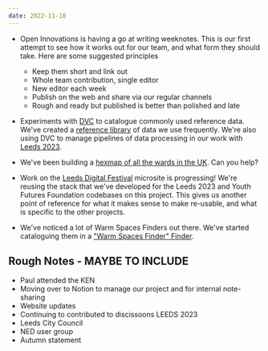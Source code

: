 ```yaml
---
date: 2022-11-18
---
```

* Open Innovations is having a go at writing weeknotes. This is our first attempt to see how it works out for our team, and what form they should take. Here are some suggested principles

  * Keep them short and link out
  * Whole team contribution, single editor
  * New editor each week
  * Publish on the web and share via our regular channels
  * Rough and ready but published is better than polished and late
* Experiments with [DVC](https://dvc.org) to catalogue commonly used reference data. We've created a [reference library](https://github.com/open-innovations/reference-data) of data we use frequently. We're also using DVC to manage pipelines of data processing in our work with [Leeds 2023](https://data.leeds2023.co.uk).
* We've been building a [hexmap of all the wards in the UK](https://open-innovations.org/projects/hexmaps/builder.html?maps/uk-wards-2022.hexjson&colourscale=Viridis8&borders=false&attribute=Attributes&labels=false). Can you help?
* Work on the [Leeds Digital Festival](https://open-innovations.github.io/leeds-digital-festival-data/) microsite is progressing! We're reusing the stack that we've developed for the Leeds 2023 and Youth Futures Foundation codebases on this project. This gives us another point of reference for what it makes sense to make re-usable, and what is specific to the other projects.
* We've noticed a lot of Warm Spaces Finders out there. We've started cataloguing them in a ["Warm Spaces Finder" Finder](https://github.com/open-innovations/warm-spaces).

## Rough Notes - MAYBE TO INCLUDE

* Paul attended the KEN
* Moving over to Notion to manage our project and for internal note-sharing
* Website updates
* Continuing to contributed to discissoons LEEDS 2023 
* Leeds City Council 
* NED user group
* Autumn statement